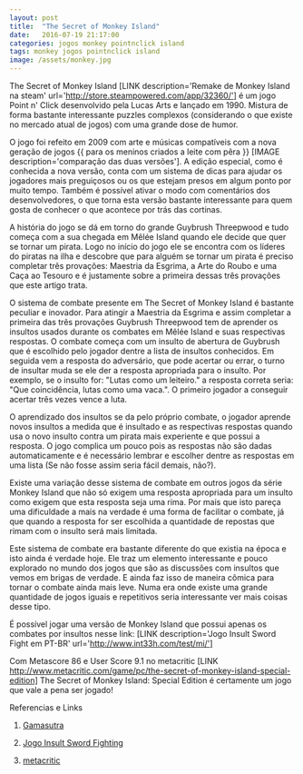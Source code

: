```yaml
---
layout: post
title:  "The Secret of Monkey Island"
date:   2016-07-19 21:17:00
categories: jogos monkey pointnclick island
tags: monkey jogos pointnclick island
image: /assets/monkey.jpg
---
```


The Secret of Monkey Island [LINK description='Remake de Monkey Island na steam' url='http://store.steampowered.com/app/32360/'] é um jogo Point n' Click desenvolvido pela Lucas Arts e lançado em 1990. Mistura de forma bastante interessante puzzles complexos (considerando o que existe no mercado atual de jogos) com uma grande dose de humor.

<!--	[IMAGE gif do nosso grande Guybrush Threepwood]  -->
	
O jogo foi refeito em 2009 com arte e músicas compatíveis com a nova geração de jogos {{ para os meninos criados a leite com pêra }} [IMAGE description='comparação das duas versões']. A edição especial, como é conhecida a nova versão, conta com um sistema de dicas para ajudar os jogadores mais preguiçosos ou os que estejam presos em algum ponto por muito tempo. Também é possível ativar o modo com comentários dos desenvolvedores, o que torna esta versão bastante interessante para quem gosta de conhecer o que acontece por trás das cortinas.

<!--		[IMAGE 3 lideres piratas] -->

A história do jogo se dá em torno do grande Guybrush Threepwood e tudo começa com a sua chegada em Mêlée Island quando ele decide que quer se tornar um pirata. Logo no início do jogo ele se encontra com os líderes do piratas na ilha e descobre que para alguém se tornar um pirata é preciso completar três provações: Maestria da Esgrima, a Arte do Roubo e uma Caça ao Tesouro e é justamente sobre a primeira dessas três provações que este artigo trata. 
	
O sistema de combate presente em The Secret of Monkey Island é bastante peculiar e inovador. Para atingir a Maestria da Esgrima e assim completar a primeira das três provações Guybrush Threepwood tem de aprender os insultos usados durante os combates em Mêlée Island e suas respectivas respostas. O combate começa com um insulto de abertura de Guybrush que é escolhido pelo jogador dentre a lista de insultos conhecidos. Em seguida vem a resposta do adversário, que pode acertar ou errar, o turno de insultar muda se ele der a resposta apropriada para o insulto. Por exemplo, se o insulto for: "Lutas como um leiteiro." a resposta correta seria: "Que coincidência, lutas como uma vaca.". O primeiro jogador a conseguir acertar três vezes vence a luta.

<!--	[IMAGE GIF Luta e insultos] -->		

O aprendizado dos insultos se da pelo próprio combate, o jogador aprende novos insultos a medida que é insultado e as respectivas respostas quando usa o novo insulto contra um pirata mais experiente e que possui a resposta. O jogo complica um pouco pois as respostas não são dadas automaticamente e é necessário lembrar e escolher dentre as respostas em uma lista (Se não fosse assim seria fácil demais, não?). 
	
Existe uma variação desse sistema de combate em outros jogos da série Monkey Island que não só exigem uma resposta apropriada para um insulto como exigem que esta resposta seja uma rima. Por mais que isto pareça uma dificuldade a mais na verdade é uma forma de facilitar o combate, já que quando a resposta for ser escolhida a quantidade de repostas que rimam com o insulto será mais limitada.

Este sistema de combate era bastante diferente do que existia na época e isto ainda é verdade hoje. Ele traz um elemento interessante e pouco explorado no mundo dos jogos que são as discussões com insultos que vemos em brigas de verdade. E ainda faz isso de maneira cômica para tornar o combate ainda mais leve. Numa era onde existe uma grande quantidade de jogos iguais e repetitivos seria interessante ver mais coisas desse tipo.
	
	
É possível jogar uma versão de Monkey Island que possui apenas os combates por insultos nesse link: [LINK description='Jogo Insult Sword Fight em PT-BR' url='http://www.int33h.com/test/mi/']

Com Metascore 86 e User Score 9.1 no metacritic [LINK http://www.metacritic.com/game/pc/the-secret-of-monkey-island-special-edition] The Secret of Monkey Island: Special Edition é certamente um jogo que vale a pena ser jogado!

Referencias e Links

1. <a href='http://www.gamasutra.com/view/news/276101/5_innovative_game_weapons_that_every_dev_should_study.php'>Gamasutra</a>
	
2. <a href='http://www.int33h.com/test/mi/'> Jogo Insult Sword Fighting </a>	

3. <a href='http://www.metacritic.com/game/pc/the-secret-of-monkey-island-special-edition'>metacritic</a>